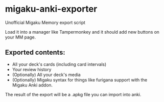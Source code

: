 # migaku-anki-exporter
Unofficial Migaku Memory export script

Load it into a manager like Tampermonkey and it should add new buttons on your MM page.

## Exported contents:
- All your deck's cards (including card intervals)
- Your review history
- (Optionally) All your deck's media
- (Optionally) Migaku syntax for things like furigana support with the Migaku Anki addon.

The result of the export will be a .apkg file you can import into anki.
